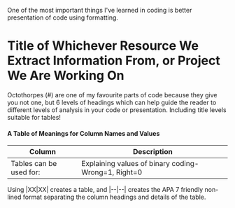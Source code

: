 One of the most important things I've learned in coding is better presentation of code using formatting.

# Title of Whichever Resource We Extract Information From, or Project We Are Working On

Octothorpes (#) are one of my favourite parts of code because they give you not one, but 6 levels of headings which can help guide the reader to different levels of analysis in your code or presentation. Including title levels suitable for tables!

#### A Table of Meanings for Column Names and Values

|Column | Description|
| --- | --- |
|Tables can be used for:| Explaining values of binary coding- Wrong=1, Right=0|

Using |XX|XX| creates a table, and |--|--| creates the APA 7 friendly non-lined format separating the column headings and details of the table.
